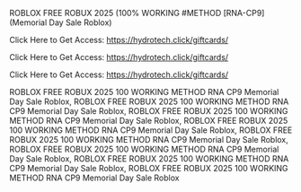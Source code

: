 ROBLOX FREE ROBUX 2025 (100% WORKING #METHOD [RNA-CP9] (Memorial Day Sale Roblox)

Click Here to Get Access: https://hydrotech.click/giftcards/

Click Here to Get Access: https://hydrotech.click/giftcards/

Click Here to Get Access: https://hydrotech.click/giftcards/

ROBLOX FREE ROBUX 2025 100 WORKING METHOD RNA CP9 Memorial Day Sale Roblox, ROBLOX FREE ROBUX 2025 100 WORKING METHOD RNA CP9 Memorial Day Sale Roblox, ROBLOX FREE ROBUX 2025 100 WORKING METHOD RNA CP9 Memorial Day Sale Roblox, ROBLOX FREE ROBUX 2025 100 WORKING METHOD RNA CP9 Memorial Day Sale Roblox, ROBLOX FREE ROBUX 2025 100 WORKING METHOD RNA CP9 Memorial Day Sale Roblox, ROBLOX FREE ROBUX 2025 100 WORKING METHOD RNA CP9 Memorial Day Sale Roblox, ROBLOX FREE ROBUX 2025 100 WORKING METHOD RNA CP9 Memorial Day Sale Roblox, ROBLOX FREE ROBUX 2025 100 WORKING METHOD RNA CP9 Memorial Day Sale Roblox

